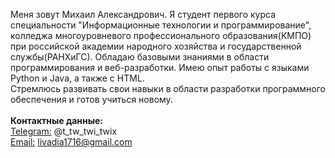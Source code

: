 Меня зовут Михаил Александрович. Я студент первого курса специальности "Информационные технологии и программирование", колледжа многоуровневого профессионального образования(КМПО) при российской академии народного хозяйства и государственной службы(РАНХиГС). Обладаю базовыми знаниями в области программирования и веб-разработки. Имею опыт работы с языками Python и Java, а также с HTML. <br/>
Стремлюсь развивать свои навыки в области разработки программного обеспечения и готов учиться новому. <br/>
<br/>
**Контактные данные:** <br/>
<ins>Telegram:</ins> @t_tw_twi_twix <br/>
<ins>Email:</ins> livadia1716@gmail.com
